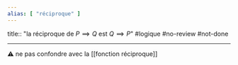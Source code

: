 ```yaml
---
alias: [ "réciproque" ]
---
```

title:: "la réciproque de $P \implies Q$ est $Q \implies P$"
#logique #no-review #not-done 

----

⚠️ ne pas confondre avec la [[fonction réciproque]]


